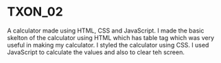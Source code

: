 # TXON_02
A calculator made using HTML, CSS and JavaScript.
I made the basic skelton of the calculator using HTML which has table tag which was very useful in making my calculator.
I styled the calculator using CSS.
I used JavaScript to calculate the values and also to clear teh screen.
